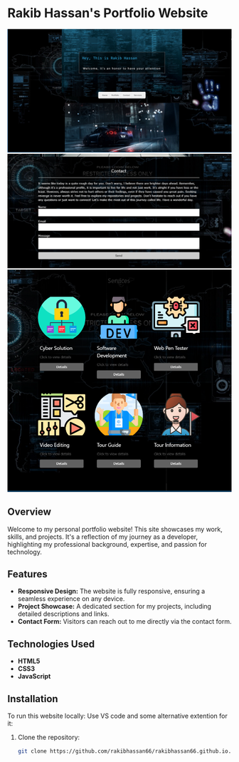 # Rakib Hassan's Portfolio Website

![Website Screenshot](/Photos/web1.png)
![Website Screenshot](/Photos/web2.png)
![Website Screenshot](/Photos/web3.png)

## Overview

Welcome to my personal portfolio website! This site showcases my work, skills, and projects. It's a reflection of my journey as a developer, highlighting my professional background, expertise, and passion for technology.

## Features

- **Responsive Design:** The website is fully responsive, ensuring a seamless experience on any device.
- **Project Showcase:** A dedicated section for my projects, including detailed descriptions and links.
- **Contact Form:** Visitors can reach out to me directly via the contact form.

## Technologies Used

- **HTML5**
- **CSS3**
- **JavaScript**

## Installation

To run this website locally:
Use VS code and some alternative extention for it:
1. Clone the repository:

   ```bash
   git clone https://github.com/rakibhassan66/rakibhassan66.github.io.git
